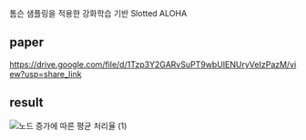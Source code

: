 톰슨 샘플링을 적용한 강화학습 기반 Slotted ALOHA
## paper
https://drive.google.com/file/d/1Tzp3Y2GARvSuPT9wbUIENUryVeIzPazM/view?usp=share_link

## result
![노드 증가에 따른 평균 처리율 (1)](https://user-images.githubusercontent.com/114872793/204067949-03e09a60-a7a7-4904-ad83-f2737126e8c7.png)
